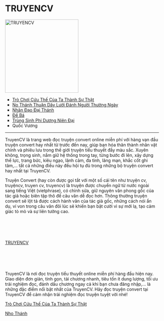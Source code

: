 

<html>
<body>
<h1>TRUYENCV</h1>

<img src="https://media2.truyencv.vn/thumbnails/content/da/5f/da5f87ba-9184-4ac0-a96d-e37227abb809/53k85d.jpg__160x240_q85_crop_height-240_subsampling-2_upscale_width-160.jpg"
alt="TRUYENCV" style="height:240px">
<ul style="list-style-type:square">
<li id="C1"><a href="https://m.truyencv.vn/truyen/tro-choi-cuu-the-cua-ta-thanh-su-that/" target="_blank">Trò Chơi Cứu Thế Của Ta Thành Sự Thật</a></li>
<li id="C2"><a href="https://m.truyencv.vn/truyen/nho-thanh-thuan-day-luoi-danh-nguoi-thuong-ngay/" target="_blank">No Thánh Thuận Dây Lưới Đánh Người Thường Ngày</a></li>
<li><a href="https://m.truyencv.vn/truyen/nhan-dao-dai-thanh/" target="_blank">Nhân Đạo Đại Thánh</a></li>
<li><a href="https://m.truyencv.vn/truyen/de-ba/" target="_blank">Đế Bá</a></li>
<li><a href="https://m.truyencv.vn/truyen/trung-sinh-phi-duong-nien-dai/" target="_blank">Trùng Sinh Phi Dương Niên Đại</a></li>
<li>Quốc Vương</li>
</ul>


<hr>
<p>TruyenCV là trang web đọc truyện convert online miễn phí với hàng vạn đầu truyện     convert hay nhất từ trước đến nay, giúp bạn hóa thân thành nhân vật chính và phiêu lưu trong thế giới truyện tiểu thuyết đầy màu sắc. Xuyên không, trọng sinh, nắm giữ hệ thống trong tay, từng bước đi lên, xây dựng thế lực, trang bức, kiêu ngạo, lãnh cảm, đa tình, lãng mạn, khắc cốt ghi tâm,... tất cả những điều này đều hội tụ đủ trong những bộ truyện convert hay nhất tại TruyenCV.<br>

Truyện Convert (hay còn được gọi tắt với một số cái tên như truyện cv, truyệncv, truyen cv, truyencv) là truyện được chuyển ngữ từ nước ngoài sang tiếng Việt (vietphrase), có chỉnh sửa, giữ nguyên văn phong gốc của tác giả hoặc biên tập thô để câu văn dễ đọc hơn. Thông thường truyện convert sẽ lột tả được cách hành văn của tác giả gốc, những cách nói ẩn dụ, ví von trong câu văn đôi lúc sẽ khiến bạn bật cười vì sự mới lạ, tạo cảm giác tò mò và sự liên tưởng cao.<br>
 <br>
 <br>
 <br>
 <br>
<br>
<a href="http://truyencv.vn" target="_blank">TRUYENCV</a> <br>
<br>
 <br>
 <br>
 <br>
<br>
TruyenCV là nơi đọc truyện tiểu thuyết online miễn phí hàng đầu hiện nay. Giao diện đơn giản, tinh gọn, tải chương nhanh, tiêu tốn ít dung lượng, tối ưu trải nghiệm đọc, đánh dấu chương ngay cả khi bạn chưa đăng nhập,... là những đặc điểm nổi bật nhất của TruyenCV. Hãy đọc truyện convert tại TruyenCV để cảm nhận trải nghiệm đọc truyện tuyệt vời nhé!</p>

<p><a href="#C1">Trò Chơi Cứu Thế Của Ta Thành Sự Thật</a></p>
<p><a href="#C2">Nho Thánh</a></p>
</body>
</html>
